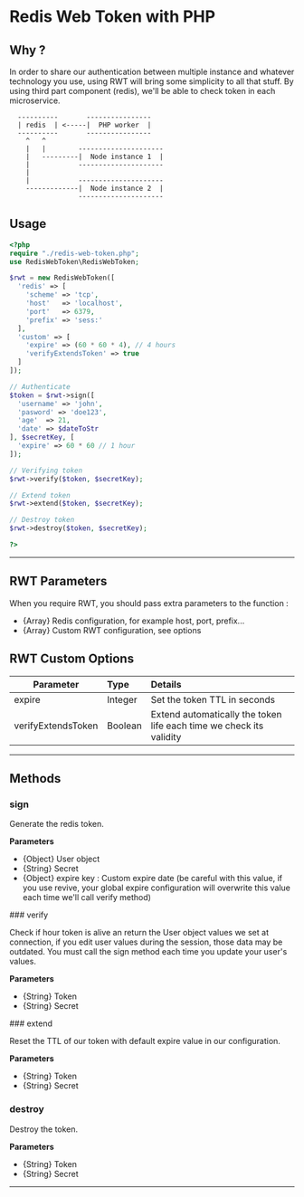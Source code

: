# Redis Web Token with PHP

## Why ?

In order to share our authentication between multiple instance and whatever technology you use, using RWT will bring some simplicity to all that stuff.
By using third part component (redis), we'll be able to check token in each microservice.

```
  ----------       ----------------
  | redis  | <-----|  PHP worker  |
  ----------       ----------------
    ^   ^
    |   |        ---------------------
    |   ---------|  Node instance 1  |
    |            ---------------------
    |
    |            ---------------------
    -------------|  Node instance 2  |
                 ---------------------

```

## Usage

```php
<?php
require "./redis-web-token.php";
use RedisWebToken\RedisWebToken;

$rwt = new RedisWebToken([
  'redis' => [
    'scheme' => 'tcp',
    'host'   => 'localhost',
    'port'   => 6379,
    'prefix' => 'sess:'
  ],
  'custom' => [
    'expire' => (60 * 60 * 4), // 4 hours
    'verifyExtendsToken' => true
  ]
]);

// Authenticate
$token = $rwt->sign([
  'username' => 'john',
  'pasword' => 'doe123',
  'age'  => 21,
  'date' => $dateToStr
], $secretKey, [
  'expire' => 60 * 60 // 1 hour
]);

// Verifying token
$rwt->verify($token, $secretKey);

// Extend token
$rwt->extend($token, $secretKey);

// Destroy token
$rwt->destroy($token, $secretKey);

?>
```

---

## RWT Parameters

When you require RWT, you should pass extra parameters to the function :

* {Array} Redis configuration, for example host, port, prefix...
* {Array} Custom RWT configuration, see options

## RWT Custom Options

| Parameter          | Type     | Details                                                             |
|--------------------|:---------|:--------------------------------------------------------------------|
| expire             | Integer  | Set the token TTL in seconds                                        |
| verifyExtendsToken | Boolean  | Extend automatically the token life each time we check its validity |

---

## Methods


### sign

Generate the redis token.

**Parameters**

* {Object} User object
* {String} Secret
* {Object} expire key : Custom expire date (be careful with this value, if you use revive, your global expire configuration will overwrite this value each time we'll call verify method)


### verify

Check if hour token is alive an return the User object values we set at connection, if you edit user values during the session, those data may be outdated. You must call the sign method each time you update your user's values.

**Parameters**

* {String} Token
* {String} Secret


### extend

Reset the TTL of our token with default expire value in our configuration.

**Parameters**

* {String} Token
* {String} Secret

### destroy

Destroy the token.

**Parameters**

* {String} Token
* {String} Secret


---
